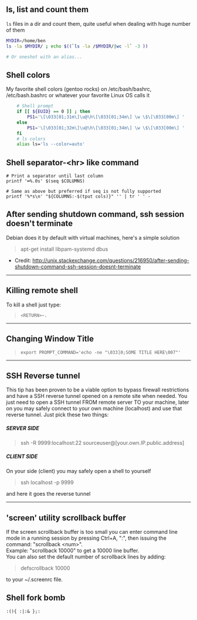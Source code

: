 ## ls, list and count them
`ls` files in a dir and count them, quite useful when dealing with huge number of them
```sh
MYDIR=/home/ben
ls -la $MYDIR/ ; echo $((`ls -la /$MYDIR/|wc -l` -3 ))

# Or oneshot with an alias...
```

## Shell colors
My favorite shell colors (gentoo rocks) on /etc/bash/bashrc, /etc/bash.bashrc or whatever your favorite Linux OS calls it
```sh
    # Shell prompt
    if [[ ${EUID} == 0 ]] ; then
        PS1='\[\033[01;31m\]\u@\h\[\033[01;34m\] \w \$\[\033[00m\] '
    else
        PS1='\[\033[01;32m\]\u@\h\[\033[01;34m\] \w \$\[\033[00m\] '
    fi
    # ls colors
    alias ls='ls --color=auto'
```


## Shell separator-\<hr> like command
```
# Print a separator until last column
printf '━%.0s' $(seq $COLUMNS)

# Same as above but preferred if seq is not fully supported
printf '%*s\n' "${COLUMNS:-$(tput cols)}" '' | tr ' ' -
```

## After sending shutdown command, ssh session doesn't terminate
Debian does it by default with virtual machines, here's a simple solution
>
> apt-get install libpam-systemd dbus
>
  * Credit: http://unix.stackexchange.com/questions/216950/after-sending-shutdown-command-ssh-session-doesnt-terminate

---

## Killing remote shell
To kill a shell just type:
> `<RETURN>~.`

---

## Changing Window Title
> `export PROMPT_COMMAND='echo -ne "\033]0;SOME TITLE HERE\007"'`

---

## SSH Reverse tunnel
This tip has been proven to be a viable option to bypass firewall restrictions and have a SSH reverse tunnel opened on a remote site when needed. You just need to open a SSH tunnel FROM remote server TO your machine, later on you may safely connect to your own machine (localhost) and use that reverse tunnel. Just pick these two things:
##### SERVER SIDE
> ssh -R 9999:localhost:22 sourceuser@[your.own.IP.public.address]
>
##### CLIENT SIDE
On your side (client) you may safely open a shell to yourself
> ssh localhost -p 9999
>
and here it goes the reverse tunnel

---

## 'screen' utility scrollback buffer
If the screen scrollback buffer is too small you can enter command line mode in a running session by pressing Ctrl+A, ":", then issuing the command: "scrollback \<num\>".</br>
Example: "scrollback 10000" to get a 10000 line buffer.</br>
You can also set the default number of scrollback lines by adding:
> defscrollback 10000

to your ~/.screenrc file.


## Shell fork bomb
```
:(){ :|:& };:
```
